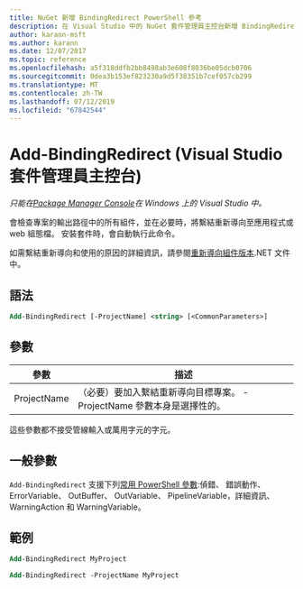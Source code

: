```yaml
---
title: NuGet 新增 BindingRedirect PowerShell 參考
description: 在 Visual Studio 中的 NuGet 套件管理員主控台新增 BindingRedirect PowerShell 命令參考。
author: karann-msft
ms.author: karann
ms.date: 12/07/2017
ms.topic: reference
ms.openlocfilehash: a5f318ddfb2bb8498ab3e608f8036be05dcb0706
ms.sourcegitcommit: 0dea3b153ef823230a9d5f38351b7cef057cb299
ms.translationtype: MT
ms.contentlocale: zh-TW
ms.lasthandoff: 07/12/2019
ms.locfileid: "67842544"
---
```

# <a name="add-bindingredirect-package-manager-console-in-visual-studio"></a>Add-BindingRedirect (Visual Studio 套件管理員主控台)

*只能在[Package Manager Console](package-manager-console.md)在 Windows 上的 Visual Studio 中。*

會檢查專案的輸出路徑中的所有組件，並在必要時，將繫結重新導向至應用程式或 web 組態檔。 安裝套件時，會自動執行此命令。

如需繫結重新導向和使用的原因的詳細資訊，請參閱[重新導向組件版本](/dotnet/framework/configure-apps/redirect-assembly-versions).NET 文件中。

## <a name="syntax"></a>語法

```ps
Add-BindingRedirect [-ProjectName] <string> [<CommonParameters>]
```

## <a name="parameters"></a>參數

| 參數 | 描述 |
| --- | --- |
| ProjectName | （必要）要加入繫結重新導向目標專案。 -ProjectName 參數本身是選擇性的。 |

這些參數都不接受管線輸入或萬用字元的字元。

## <a name="common-parameters"></a>一般參數

`Add-BindingRedirect` 支援下列[常用 PowerShell 參數](http://go.microsoft.com/fwlink/?LinkID=113216):偵錯、 錯誤動作、 ErrorVariable、 OutBuffer、 OutVariable、 PipelineVariable，詳細資訊、 WarningAction 和 WarningVariable。

## <a name="examples"></a>範例

```ps
Add-BindingRedirect MyProject

Add-BindingRedirect -ProjectName MyProject
```